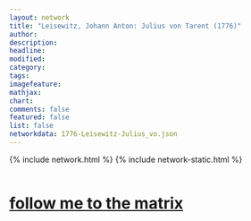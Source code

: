 ```yaml
---
layout: network
title: "Leisewitz, Johann Anton: Julius von Tarent (1776)"
author:
description:
headline:
modified:
category:
tags: 
imagefeature: 
mathjax: 
chart: 
comments: false
featured: false
list: false
networkdata: 1776-Leisewitz-Julius_vo.json
---
```

{% include network.html %}
{% include network-static.html %}
<div class="row">
  <div class="small-5 small-centered columns"><a href="/matrix50"><h1>follow me to the matrix</h1></a>
</div>
</div>
